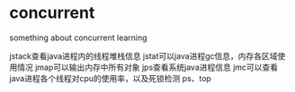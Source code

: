# concurrent
something about concurrent learning

jstack查看java进程内的线程堆栈信息
jstat可以java进程gc信息，内存各区域使用情况
jmap可以输出内存中所有对象
jps查看系统java进程信息
jmc可以查看java进程各个线程对cpu的使用率，以及死锁检测
ps、top
